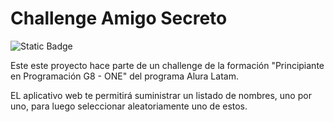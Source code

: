 # Challenge Amigo Secreto
![Static Badge](https://img.shields.io/badge/Status-Finalizado-green)

Este este proyecto hace parte de un challenge de la formación "Principiante en Programación G8 - ONE" del programa Alura Latam. 

EL aplicativo web te permitirá suministrar un listado de nombres, uno por uno, para luego seleccionar aleatoriamente uno de estos. 

